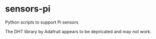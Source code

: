 # sensors-pi
Python scripts to support Pi sensors

The DHT library by Adafruit appears to be depricated and may not work.
